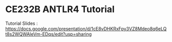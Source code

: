 # CE232B ANTLR4 Tutorial
Tutorial Slides : https://docs.google.com/presentation/d/1cE8vDHKRxFpy3VZ8Mdeo8q6eLQt8s2WQWAleVm-EDqs/edit?usp=sharing

